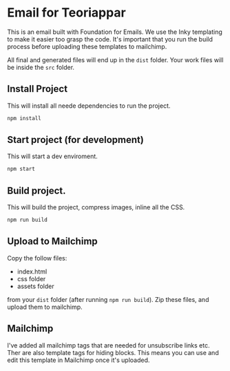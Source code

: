 # Email for Teoriappar
This is an email built with Foundation for Emails. We use the Inky templating to make it easier too grasp the code.
It's important that you run the build process before uploading these templates to mailchimp.

All final and generated files will end up in the `dist` folder.
Your work files will be inside the `src` folder.

## Install Project
This will install all neede dependencies to run the project.

```bash
npm install
```

## Start project (for development)
This will start a dev enviroment.

```bash
npm start
```

## Build project.
This will build the project, compress images, inline all the CSS.

```bash
npm run build
```

## Upload to Mailchimp
Copy the follow files:
- index.html
- css folder
- assets folder

from your `dist` folder (after running `npm run build`).
Zip these files, and upload them to mailchimp.

## Mailchimp
I've added all mailchimp tags that are needed for unsubscribe links etc.
Ther are also template tags for hiding blocks. This means you can use and edit this template in Mailchimp once it's uploaded.